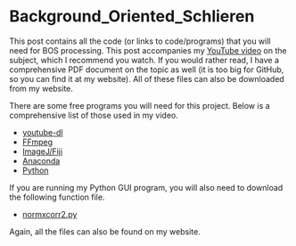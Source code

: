 # Background_Oriented_Schlieren

This post contains all the code (or links to code/programs) that you will need for BOS processing.  This post accompanies my [YouTube video](https://www.youtube.com/watch?v=VCUN59x0LF4) on the subject, which I recommend you watch.  If you would rather read, I have a comprehensive PDF document on the topic as well (it is too big for GitHub, so you can find it at my website).  All of these files can also be downloaded from my website.

There are some free programs you will need for this project.  Below is a comprehensive list of those used in my video.

* [youtube-dl](https://ytdl-org.github.io/youtube-dl/index.html)
* [FFmpeg](https://www.ffmpeg.org/)
* [ImageJ/Fiji](https://fiji.sc/)
* [Anaconda](https://www.anaconda.com/)
* [Python](https://www.python.org/)

If you are running my Python GUI program, you will also need to download the following function file.

* [normxcorr2.py](https://github.com/Sabrewarrior/normxcorr2-python/blob/master/normxcorr2.py)

Again, all the files can also be found on my website.
